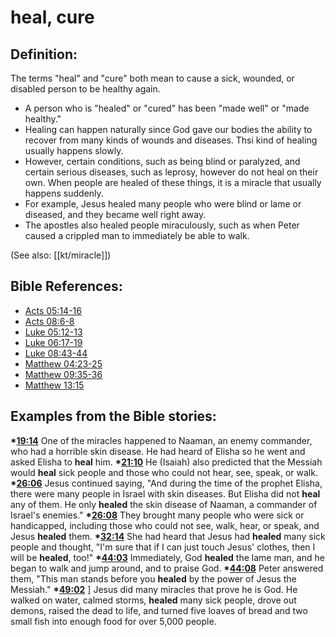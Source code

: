 # heal, cure #

## Definition: ##

The terms "heal" and "cure" both mean to cause a sick, wounded, or disabled person to be healthy again.

 * A person who is "healed" or "cured" has been "made well" or "made healthy."
 * Healing can happen naturally since God gave our bodies the ability to recover from many kinds of wounds and diseases. Thsi kind of healing usually happens slowly.
 * However, certain conditions, such as being blind or paralyzed, and certain serious diseases, such as leprosy, however do not heal on their own. When people are healed of these things, it is a miracle that usually happens suddenly.
 * For example, Jesus healed many people who were blind or lame or diseased, and they became well right away.
 * The apostles also healed people miraculously, such as when Peter caused a crippled man to immediately be able to walk. 

(See also: [[kt/miracle]])

## Bible References: ##

* [Acts 05:14-16](en/tn/act/help/05/14)
* [Acts 08:6-8](en/tn/act/help/08/06)
* [Luke 05:12-13](en/tn/luk/help/05/12)
* [Luke 06:17-19](en/tn/luk/help/06/17)
* [Luke 08:43-44](en/tn/luk/help/08/43)
* [Matthew 04:23-25](en/tn/mat/help/04/23)
* [Matthew 09:35-36](en/tn/mat/help/09/35)
* [Matthew 13:15](en/tn/mat/help/13/15)

## Examples from the Bible stories: ##

  __*[19:14](en/tn/obs/help/19/14)__ One of the miracles happened to Naaman, an enemy commander, who had a horrible skin disease. He had heard of Elisha so he went and asked Elisha to __heal__ him.
  __*[21:10](en/tn/obs/help/21/10)__ He (Isaiah) also predicted that the Messiah would __heal__ sick people and those who could not hear, see, speak, or walk.
  __*[26:06](en/tn/obs/help/26/06)__ Jesus continued saying, "And during the time of the prophet Elisha, there were many people in Israel with skin diseases. But Elisha did not __heal__ any of them. He only __healed__ the skin disease of Naaman, a commander of Israel's enemies."
  __*[26:08](en/tn/obs/help/26/08)__ They brought many people who were sick or handicapped, including those who could not see, walk, hear, or speak, and Jesus __healed__ them.
  __*[32:14](en/tn/obs/help/32/14)__ She had heard that Jesus had __healed__ many sick people and thought, "I'm sure that if I can just touch Jesus' clothes, then I will be __healed__, too!"
  __*[44:03](en/tn/obs/help/44/03)__ Immediately, God __healed__ the lame man, and he began to walk and jump around, and to praise God.
  __*[44:08](en/tn/obs/help/44/08)__ Peter answered them, "This man stands before you __healed__ by the power of Jesus the Messiah."
  __*[49:02](en/tn/obs/help/49/02)__ ] Jesus did many miracles that prove he is God. He walked on water, calmed storms, __healed__ many sick people, drove out demons, raised the dead to life, and turned five loaves of bread and two small fish into enough food for over 5,000 people.